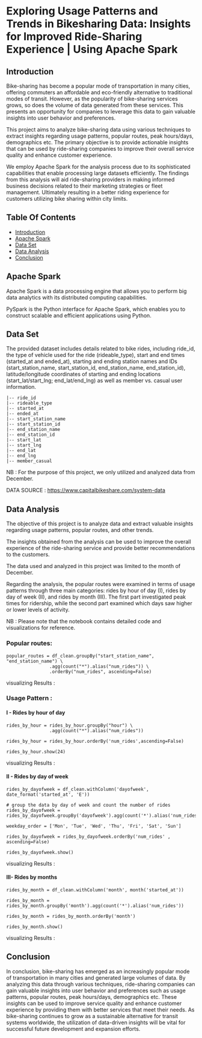 
# Exploring Usage Patterns and Trends in Bikesharing Data: Insights for Improved Ride-Sharing Experience | Using Apache Spark
## Introduction

Bike-sharing has become a popular mode of transportation in many cities, offering commuters an affordable and eco-friendly alternative to traditional modes of transit. However, as the popularity of bike-sharing services grows, so does the volume of data generated from these services. This presents an opportunity for companies to leverage this data to gain valuable insights into user behavior and preferences.

This project aims to analyze bike-sharing data using various techniques to extract insights regarding usage patterns, popular routes, peak hours/days, demographics etc. The primary objective is to provide actionable insights that can be used by ride-sharing companies to improve their overall service quality and enhance customer experience.


We employ Apache Spark for the analysis process due to its sophisticated capabilities that enable processing large datasets efficiently. The findings from this analysis will aid ride-sharing providers in making informed business decisions related to their marketing strategies or fleet management. Ultimately resulting in a better riding experience for customers utilizing bike sharing within city limits.

## Table Of Contents
- [Introduction]()
- [Apache Spark]()
- [Data Set]()
- [Data Analysis]()
- [Conclusion]()

## Apache Spark

Apache Spark is a data processing engine that allows you to perform big data analytics with its distributed computing capabilities.

PySpark is the Python interface for Apache Spark, which enables you to construct scalable and efficient applications using Python.

## Data Set

The provided dataset includes details related to bike rides, including ride_id, the type of vehicle used for the ride (rideable_type), start and end times (started_at and ended_at), starting and ending station names and IDs (start_station_name, start_station_id, end_station_name, end_station_id), latitude/longitude coordinates of starting and ending locations (start_lat/start_lng; end_lat/end_lng) as well as member vs. casual user information.

    |-- ride_id
    |-- rideable_type
    |-- started_at
    |-- ended_at
    |-- start_station_name
    |-- start_station_id
    |-- end_station_name
    |-- end_station_id
    |-- start_lat
    |-- start_lng
    |-- end_lat
    |-- end_lng 
    |-- member_casual 
NB : For the purpose of this project, we only utilized and analyzed data from December. 

DATA SOURCE : https://www.capitalbikeshare.com/system-data

## Data Analysis 

The objective of this project is to analyze data and extract valuable insights regarding usage patterns, popular routes, and other trends. 

The insights obtained from the analysis can be used to improve the overall experience of the ride-sharing service and provide better recommendations to the customers.

The data used and analyzed in this project was limited to the month of December. 

Regarding the analysis, the popular routes were examined in terms of usage patterns through three main categories: rides by hour of day (I), rides by day of week (II), and rides by month (III). The first part investigated peak times for ridership, while the second part examined which days saw higher or lower levels of activity. 

NB : Please note that the notebook contains detailed code and visualizations for reference.
### Popular routes:

    popular_routes = df_clean.groupBy("start_station_name", "end_station_name") \
                    .agg(count("*").alias("num_rides")) \
                    .orderBy("num_rides", ascending=False) 



visualizing Results : 

### Usage Pattern : 
    
####  I - Rides by hour of day
    rides_by_hour = rides_by_hour.groupBy("hour") \
                    .agg(count("*").alias("num_rides"))

    rides_by_hour = rides_by_hour.orderBy('num_rides',ascending=False)

    rides_by_hour.show(24)

visualizing Results : 

#### II - Rides by day of week
    rides_by_dayofweek = df_clean.withColumn('dayofweek', date_format('started_at', 'E'))

    # group the data by day of week and count the number of rides
    rides_by_dayofweek = rides_by_dayofweek.groupBy('dayofweek').agg(count('*').alias('num_rides'))

    weekday_order = ['Mon', 'Tue', 'Wed', 'Thu', 'Fri', 'Sat', 'Sun']

    rides_by_dayofweek = rides_by_dayofweek.orderBy('num_rides' , ascending=False)

    rides_by_dayofweek.show()

visualizing Results : 

#### III- Rides by months
 
    rides_by_month = df_clean.withColumn('month', month('started_at'))

    rides_by_month = rides_by_month.groupBy('month').agg(count('*').alias('num_rides'))

    rides_by_month = rides_by_month.orderBy('month')

    rides_by_month.show()

visualizing Results : 


## Conclusion

 In conclusion, bike-sharing has emerged as an increasingly popular mode of transportation in many cities and generated large volumes of data. By analyzing this data through various techniques, ride-sharing companies can gain valuable insights into user behavior and preferences such as usage patterns, popular routes, peak hours/days, demographics etc. These insights can be used to improve service quality and enhance customer experience by providing them with better services that meet their needs. As bike-sharing continues to grow as a sustainable alternative for transit systems worldwide, the utilization of data-driven insights will be vital for successful future development and expansion efforts.


